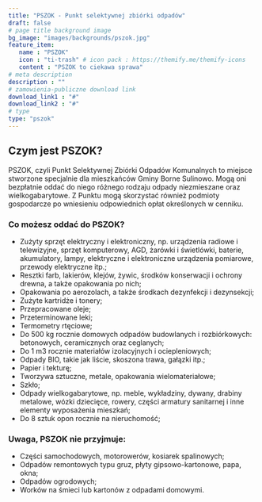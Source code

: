```yaml
---
title: "PSZOK - Punkt selektywnej zbiórki odpadów"
draft: false
# page title background image
bg_image: "images/backgrounds/pszok.jpg"
feature_item:
   name : "PSZOK"
   icon : "ti-trash" # icon pack : https://themify.me/themify-icons
   content : "PSZOK to ciekawa sprawa"
# meta description
description : ""
# zamowienia-publiczne download link
download_link1 : "#"
download_link2 : "#"
# type
type: "pszok"
---
```



## Czym jest PSZOK?

PSZOK, czyli Punkt Selektywnej Zbiórki Odpadów Komunalnych to miejsce stworzone specjalnie dla mieszkańców Gminy Borne Sulinowo. Mogą oni bezpłatnie oddać do niego różnego rodzaju odpady niezmieszane oraz wielkogabarytowe. Z Punktu mogą skorzystać również podmioty gospodarcze po wniesieniu odpowiednich opłat określonych w cenniku.



### Co możesz oddać do PSZOK?


* Zużyty sprzęt elektryczny i elektroniczny, np. urządzenia radiowe i telewizyjne, sprzęt komputerowy, AGD, żarówki i świetlówki, baterie, akumulatory, lampy, elektryczne i elektroniczne urządzenia pomiarowe, przewody elektryczne itp.;
* Resztki farb, lakierów, klejów, żywic, środków konserwacji i ochrony drewna, a także opakowania po nich;
* Opakowania po aerozolach, a także środkach dezynfekcji  i dezynsekcji;
* Zużyte kartridże i tonery;
* Przepracowane oleje;
* Przeterminowane leki;
* Termometry rtęciowe;
* Do 500 kg rocznie domowych odpadów budowlanych i rozbiórkowych:  betonowych, ceramicznych oraz ceglanych;
* Do 1 m3 rocznie materiałów izolacyjnych i ociepleniowych;
* Odpady BIO, takie jak liście, skoszona trawa, gałązki itp.;
* Papier i tekturę;
* Tworzywa sztuczne, metale, opakowania wielomateriałowe;
* Szkło;
* Odpady wielkogabarytowe, np. meble, wykładziny, dywany, drabiny metalowe, wózki dziecięce, rowery, części armatury sanitarnej i inne elementy wyposażenia mieszkań;
* Do 8 sztuk opon rocznie na nieruchomość;



### Uwaga, PSZOK nie przyjmuje:



* Części samochodowych, motorowerów, kosiarek spalinowych;
* Odpadów remontowych typu gruz, płyty gipsowo-kartonowe, papa, okna;
* Odpadów ogrodowych;
* Worków na śmieci lub kartonów z odpadami domowymi.


